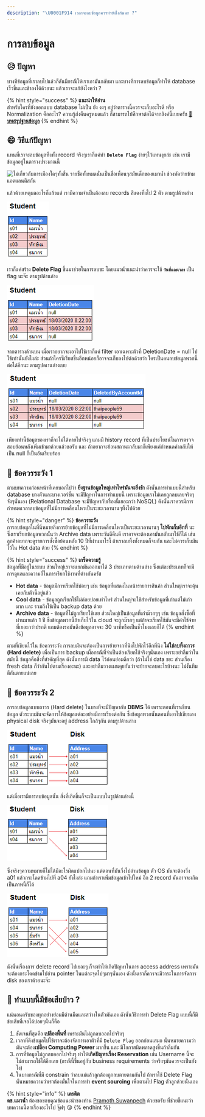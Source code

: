 ```yaml
---
description: "\U0001F914 เวลาจะลบข้อมูลควรทำยังไงกันนะ ?"
---
```


# การลบข้อมูล

## 😥 ปัญหา

บางทีข้อมูลที่เราลบไปแล้วก็ดันมีกรณีให้เราเอามันกลับมา และบางทีการลบข้อมูลก็ทำให้ database เร็วขึ้นและช้าลงได้ด้วยนะ แล้วเราจะแก้ยังไงหว่า ?

{% hint style="success" %}
**แนะนำให้อ่าน**  
สำหรับใครที่ยังออกแบบ database ไม่เป็น ยัง งงๆ อยู่ว่าตารางนี้ควรจะเก็บอะไรดี หรือ Normalization คืออะไร? ความรู้ส่งคืนครูหมดแล้ว ก็สามารถไปศึกษาต่อได้จากลิงค์นี้เบยครัช [👶 **บทสรุปฐานข้อมูล**](https://www.saladpuk.com/beginner-1/database-design)
{% endhint %}

## 😄 วิธีแก้ปัญหา

แทนที่เราจะลบข้อมูลทิ้งทั้ง record จริงๆเราก็แค่ทำ **`Delete Flag`** ง่ายๆไว้แทนงุยล่ะ เช่น เรามีข้อมูลอยู่ในตารางประมาณนี้

![&#xE44;&#xE21;&#xE48;&#xE40;&#xE01;&#xE35;&#xE48;&#xE22;&#xE27;&#xE01;&#xE31;&#xE1A;&#xE01;&#xE32;&#xE23;&#xE40;&#xE21;&#xE37;&#xE2D;&#xE07;&#xE43;&#xE14;&#xE46;&#xE17;&#xE31;&#xE49;&#xE07;&#xE2A;&#xE34;&#xE49;&#xE19; &#xE23;&#xE32;&#xE22;&#xE0A;&#xE37;&#xE48;&#xE2D;&#xE17;&#xE31;&#xE49;&#xE07;&#xE2B;&#xE21;&#xE14;&#xE19;&#xE31;&#xE48;&#xE19;&#xE40;&#xE1B;&#xE47;&#xE19;&#xE0A;&#xE37;&#xE48;&#xE2D;&#xE40;&#xE1E;&#xE37;&#xE48;&#xE2D;&#xE19;&#xE46;&#xE2A;&#xE21;&#xE31;&#xE22;&#xE40;&#xE14;&#xE47;&#xE01;&#xE02;&#xE2D;&#xE07;&#xE41;&#xE21;&#xE27;&#xE19;&#xE49;&#xE33; &#xE0A;&#xE48;&#xE27;&#xE07;&#xE2B;&#xE31;&#xE14;&#xE27;&#xE48;&#xE32;&#xE22;&#xE02;&#xE49;&#xE32;&#xE21;&#xE41;&#xE2D;&#xE15;&#xE41;&#xE25;&#xE19;&#xE15;&#xE34;&#xE2A;&#xE01;&#xE31;&#xE19;](../../.gitbook/assets/db-delete01.png)

แล้วด้วยเหตุผลอะไรก็แล้วแต่ เรามีความจำเป็นต้องลบ records สีแดงทิ้งไป 2 ตัว ตามรูปด้านล่าง

![&#xE01;&#xE47;&#xE1A;&#xE2D;&#xE01;&#xE41;&#xE25;&#xE49;&#xE27;&#xE27;&#xE48;&#xE32;&#xE44;&#xE21;&#xE48;&#xE40;&#xE01;&#xE35;&#xE48;&#xE22;&#xE27;&#xE01;&#xE31;&#xE1A;&#xE01;&#xE32;&#xE23;&#xE40;&#xE21;&#xE37;&#xE2D;&#xE07;&#xE44;&#xE07;](../../.gitbook/assets/db-delete02.png)

เราก็แค่สร้าง **Delete Flag** ขึ้นมาช่วยในการลบซะ โดยแมวน้ำแนะนำว่าควรจะใช้ **`วันที่และเวลา`** เป็น flag นะจ๊ะ ตามรูปด้านล่าง

![Delete Flag &#xE08;&#xE30;&#xE15;&#xE49;&#xE2D;&#xE07;&#xE40;&#xE1B;&#xE47;&#xE19; nullable &#xE19;&#xE30;&#xE08;&#xE4A;&#xE30;](../../.gitbook/assets/db-delete03.png)

จากตารางด้านบน เมื่อเราอยากจะเอาไปใช้เราก็แค่ filter เอาเฉพาะตัวที่ DeletionDate = null ไปใช้เท่านั้นยังไงล่ะ ส่วนถ้าใครซีเรียสขึ้นอีกหน่อยก็อาจจะเก็บลงไปต่อด้วยว่า ใครเป็นคนลบข้อมูลพวกนี้ต่อได้อีกนะ ตามรูปดเานล่างเบย

![](../../.gitbook/assets/db-delete04.png)

เพียงเท่านี้ข้อมูลของเราก็จะไม่ได้หายไปจริงๆ แถมมี history record ที่เป็นประโยชน์ในการตรวจสอบย้อนหลังเพิ่มเข้ามาด้วยแล้วขอรับ และ ถ้าอยากจะย้อนสถานะกลับมาก็เพียงแค่กำหนดค่ากลับให้เป็น null ก็เป็นอันเรียบร้อย

## 🤕 ข้อควรระวัง 1

ตามบทความก่อนหน้าที่เคยบอกไปว่า **ยิ่งฐานข้อมูลใหญ่เท่าไหร่มันจะยิ่งช้า** ดังนั้นการทำแบบนี้สำหรับ database บางตัวและบางเวอร์ชั่น จะมีปัญหาในการทำแบบนี้ เพราะข้อมูลเราไม่เคยถูกลบเลยจริงๆจังๆนั่นเอง \(Relational Database จะมีปัญหากับเรื่องนี้เยอะกว่า NoSQL\) ดังนั้นเราควรมีการกำหนดเวลาลบข้อมูลที่ไม่มีการเคลื่อนไหวเป็นระยะเวลานานๆทิ้งไปด้วย

{% hint style="danger" %}
**ข้อควรระวัง**  
การลบข้อมูลในที่นี่หมายถึงการย้ายข้อมูลที่ไม่มีการเคลื่อนไหวเป็นระยะเวลานานๆ **ไปพักเก็บอีกที่** นะ ซึ่งเราเรียกข้อมูลพวกนั้นว่า Archive data เพราะวันดีคืนดี เราอาจจะต้องเอามันกลับมาใช้ก็ได้ เช่น ลูกค้าอยากจะดูรายการสั่งซื้อย้อนหลัง 10 ปีที่ผ่านมาไรงี้ ถ้าเราลบทิ้งทั้งหมดก็จบกัน และไม่ควรเก็บมันไว้ใน Hot data ด้วย
{% endhint %}

{% hint style="success" %}
**เกร็ดความรู้**  
ข้อมูลที่มีอยู่ในระบบ ส่วนใหญ่เราจะแยกมันออกมาได้ 3 ประเภทตามด้านล่าง ซึ่งแต่ละประเภทก็จะมีการดูแลและความถี่ในการเรียกใช้งานที่ต่างกันครัช

* **Hot data** - ข้อมูลมีการเรียกใช้บ่อยๆ เช่น ข้อมูลที่แสดงในหน้ารายการสินค้า ส่วนใหญ่เราจะคุ้นเคยกับตัวนี้อยู่แล้ว
* **Cool data** - ข้อมูลถูกเรียกใช้ไม่ค่อยบ่อยเท่าไหร่ ส่วนใหญ่จะใช้สำหรับข้อมูลที่เก่าแต่ไม่เก่ามาก และ รวมถึงใช้เป็น backup data ด้วย
* **Archive data** - ข้อมูลที่ไม่ถูกเรียกใช้เลย ส่วนใหญ่เป็นข้อมูลที่เก่าม๊วกๆๆ เช่น ข้อมูลสั่งซื้อที่ผ่านมาแล้ว 1 ปี ซึ่งข้อมูลพวกนี้ถ้าเก็บไว้ใน cloud จะถูกม๊วกๆ แต่ถ้าจะเรียกใช้มันจะมีค่าใช้จ่ายที่เยอะกว่าปรกติ แถมต้องรอมันดึงข้อมูลอาจจะ 30 นาทีหรือเป็นชั่วโมงเลยก็ได้
{% endhint %}

ตามที่เขียนไว้ใน ข้อควรระวัง การลบมันจะต้องเป็นการย้ายจากที่นึงไปพักไว้อีกที่นึง **ไม่ใช่ลบทิ้งถาวร \(Hard delete\)** เพื่อเป็นการ backup เผื่อกรณีที่จำเป็นต้องเรียกใช้จริงๆนั่นเอง เพราะอย่าลืมว่าในสมัยนี้ ข้อมูลคือสิ่งที่สำคัญที่สุด ดังนั้นการมี data ไว้ก่อนย่อมดีกว่า \(ถ้าไม่ใช่ data ขยะ ส่วนเรื่อง fresh data ก็ว่ากันไปตามเรื่องอะนะ\) และอย่าลืมวางแผนคุยกันว่าจะย้ายจะลบอะไรบ้างนะ ไม่งั้นทีมตีกันตายแน่เลย

## 🤕 ข้อควรระวัง 2

การลบข้อมูลแบบถาวร \(Hard delete\) ในบางทีจะมีปัญหากับ **DBMS** ได้ เพราะตอนที่เราเขียนข้อมูล ตัวระบบมันจะจัดการให้ข้อมูลแต่ละอย่างมีการเรียงต่อกัน ซึ่งข้อมูลพวกนั้นตอนที่เอาไปเขียนลง physical disk จริงๆมันจะอยู่ address ใกล้ๆกัน ตามรูปด้านล่าง

![](../../.gitbook/assets/db-delete05.png)

แต่เมื่อเรามีการลบข้อมูลนั้น สิ่งที่เกิดขึ้นก็จะเป็นแบบในรูปด้านล่างนี้

![](../../.gitbook/assets/db-delete06.png)

ซึ่งจริงๆความหมายก็ไม่ได้มีอะไรผิดแปลกไปนะ แต่ตอนที่มันวิ่งไปอ่านข้อมูล ตัว OS มันจะต้องวิ่ง a01 แล้วกระโดดข้ามไปที่ a04 ยังไงล่ะ แถมถ้าเราเพิ่มข้อมูลเข้าไปใหม่ อีก 2 record มันอาจจะเกิดเป็นภาพนี้ก็ได้

![](../../.gitbook/assets/db-delete07.png)

ดังนั้นเรื่องการ delete record ไปเยอะๆ ก็จะทำให้เกิดปัญหาในการ access address เพราะมันจะต้องกระโดดข้ามไปอ่าน pointer ในแต่ละจุดไปๆมาๆนั่นเอง ดังนั้นเราก็ควรจะมีวาระในการจัดการ disk ของเราด้วยนะจ๊ะ

## 🤔 ทำแบบนี้มีข้อเสียป่าว ?

แน่นอนครับของทุกอย่างย่อมมีด้านมืดและสว่างในตัวมันเอง ดังนั้นวิธีการทำ Delete Flag แบบนี้ก็มีข้อเสียที่เจอได้บ่อยๆนั่นก็คือ

1. ชัดเจนที่สุดคือ **เปลืองพื้นที่** เพราะมันไม่ถูกลบออกไปจริงๆ
2. เวลาที่ดึงข้อมูลไปใช้เราจะต้องจัดการเอาตัวที่มี `Delete Flag` ออกก่อนเสมอ นั่นหมายความว่ามันจะต้อง**เปลือง Computing Power** มากขึ้น และ มีโอกาสผิดพลาดสูงขึ้นถ้าลืมกัน
3. การที่ข้อมูลไม่ถูกลบออกไปจริงๆ ทำให้**เกิดปัญหาเรื่อง Reservation** เช่น Username นี้จะไม่สามารถใช้ได้อีกเลย \(กรณีนี้ขึ้นอยู่กับ business requirements ว่าจริงๆมันควรจะเป็นยังไง\)
4. ในบางกรณีที่มี constrain ว่าลบแม่แล้วลูกต้องถูกลบตายตามกันไป ถ้าเราใช้ Delete Flag นั่นหมายความว่าเราต้องมั่นใจในการทำ **event sourcing** เพื่อตามไป Flag ตัวลูกด้วยนั่นเอง

{% hint style="info" %}
**เครดิต**  
**ดช.แมวน้ำ** ต้องขอขอบคุณข้อแนะนำของท่าน [Pramoth Suwanpech](https://www.facebook.com/pramoth.suwanpech?comment_id=Y29tbWVudDoyOTk5ODc2ODMzMzY2Mzg2XzMwMDEyNzgxNzk4OTI5MTg%3D) ด้วยขอรับ ที่ช่วยชี้แนะว่าบทความนี้ตกเรื่องอะไรไป จุ๊ฟๆ 😘
{% endhint %}



